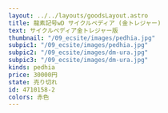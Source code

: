 ```yaml
---
layout: ../../layouts/goodsLayout.astro
title: 龍素記号wD サイクルペディア (金トレジャー)
text: サイクルペディア金トレジャー版
thumbnail: "/09_ecsite/images/pedhia.jpg"
subpic1: "/09_ecsite/images/pedhia.jpg"
subpic2: "/09_ecsite/images/dm-ura.jpg"
subpic3: "/09_ecsite/images/dm-ura.jpg"
kinds: pedhia
price: 30000円
state: 売り切れ
id: 4710158-2
colors: 赤色
---
```

